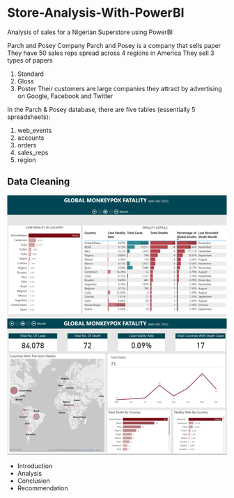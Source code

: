 # Store-Analysis-With-PowerBI
Analysis of sales for a Nigerian Superstore using PowerBI

Parch and Posey Company
Parch and Posey is a company that sells paper
They have 50 sales reps spread across 4 regions in America
They sell 3 types of papers
1.	Standard
2.	Gloss
3.	Poster
Their customers are large companies they attract by advertising on Google, Facebook and Twitter

In the Parch & Posey database, there are five tables (essentially 5 spreadsheets):
1.	web_events
2.	accounts
3.	orders
4.	sales_reps
5.	region


## Data Cleaning
![](Cases_and_Death_Details.png)
![](Fatality_Dashboard.png)

* Introduction
* Analysis
* Conclusion
* Recommendation

